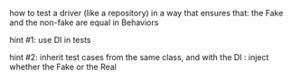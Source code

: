 how to test a driver (like a repository) in a way that ensures that: the Fake and the non-fake are equal in Behaviors

hint #1:  use DI in tests

hint #2: inherit test cases from the same class, and with the DI : inject whether the Fake or the Real  